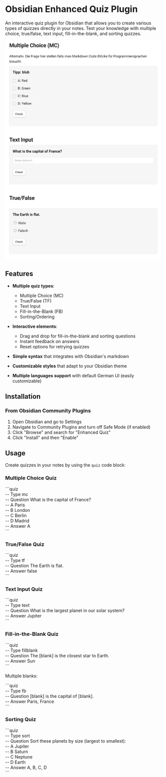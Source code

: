 # Obsidian Enhanced Quiz Plugin

An interactive quiz plugin for Obsidian that allows you to create various types of quizzes directly in your notes. Test your knowledge with multiple choice, true/false, text input, fill-in-the-blank, and sorting quizzes.

![Obsidian Quiz Plugin Screenshot](https://github.com/spinalcord/Obsidian-Quiz/blob/master/images/example1.png?raw=true)

## Features

- **Multiple quiz types**:
  - Multiple Choice (MC)
  - True/False (TF)
  - Text Input
  - Fill-in-the-Blank (FB)
  - Sorting/Ordering

- **Interactive elements**:
  - Drag and drop for fill-in-the-blank and sorting questions
  - Instant feedback on answers
  - Reset options for retrying quizzes

- **Simple syntax** that integrates with Obsidian's markdown
- **Customizable styles** that adapt to your Obsidian theme
- **Multiple languages support** with default German UI (easily customizable)

## Installation

### From Obsidian Community Plugins

1. Open Obsidian and go to Settings
2. Navigate to Community Plugins and turn off Safe Mode (if enabled)
3. Click "Browse" and search for "Enhanced Quiz"
4. Click "Install" and then "Enable"

## Usage

Create quizzes in your notes by using the `quiz` code block:

### Multiple Choice Quiz

\`\`\`quiz  
-- Type mc  
-- Question What is the capital of France?  
-- A Paris  
-- B London   
-- C Berlin  
-- D Madrid  
-- Answer A  
\`\`\`

### True/False Quiz

\`\`\`quiz  
-- Type tf  
-- Question The Earth is flat.  
-- Answer false  
\`\`\`

### Text Input Quiz

\`\`\`quiz  
-- Type text  
-- Question What is the largest planet in our solar system?  
-- Answer Jupiter  
\`\`\`

### Fill-in-the-Blank Quiz

\`\`\`quiz  
-- Type fillblank  
-- Question The [blank] is the closest star to Earth.  
-- Answer Sun  
\`\`\`

Multiple blanks:

\`\`\`quiz  
-- Type fb  
-- Question [blank] is the capital of [blank].  
-- Answer Paris, France  
\`\`\`

### Sorting Quiz

\`\`\`quiz  
-- Type sort  
-- Question Sort these planets by size (largest to smallest):  
-- A Jupiter  
-- B Saturn  
-- C Neptune  
-- D Earth  
-- Answer A, B, C, D  
\`\`\`
